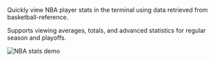 Quickly view NBA player stats in the terminal using data retrieved from basketball-reference.

Supports viewing averages, totals, and advanced statistics for regular season and playoffs.

![NBA stats demo](assets/nba-stats-demo.gif)
